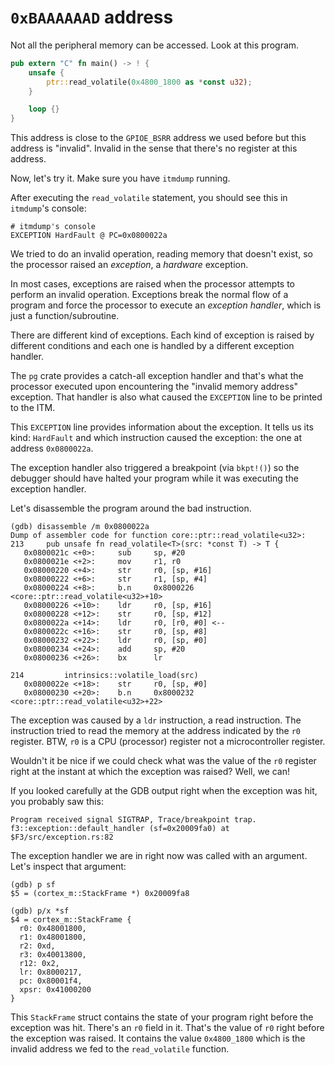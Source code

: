 # `0xBAAAAAAD` address

Not all the peripheral memory can be accessed. Look at this program.

``` rust
pub extern "C" fn main() -> ! {
    unsafe {
        ptr::read_volatile(0x4800_1800 as *const u32);
    }

    loop {}
}
```

This address is close to the `GPIOE_BSRR` address we used before but this
address is "invalid". Invalid in the sense that there's no register at this
address.

Now, let's try it. Make sure you have `itmdump` running.

After executing the `read_volatile` statement, you should see this in
`itmdump`'s console:

```
# itmdump's console
EXCEPTION HardFault @ PC=0x0800022a
```

We tried to do an invalid operation, reading memory that doesn't exist, so the
processor raised an *exception*, a *hardware* exception.

In most cases, exceptions are raised when the processor attempts to perform an
invalid operation. Exceptions break the normal flow of a program and force the
processor to execute an *exception handler*, which is just a
function/subroutine.

There are different kind of exceptions. Each kind of exception is raised by
different conditions and each one is handled by a different exception handler.

The `pg` crate provides a catch-all exception handler and that's what the
processor executed upon encountering the "invalid memory address" exception.
That handler is also what caused the `EXCEPTION` line to be printed to the ITM.

This `EXCEPTION` line provides information about the exception. It tells us its
kind: `HardFault` and which instruction caused the exception: the one at address
`0x0800022a`.

The exception handler also triggered a breakpoint (via `bkpt!()`) so the
debugger should have halted your program while it was executing the exception
handler.

Let's disassemble the program around the bad instruction.

```
(gdb) disassemble /m 0x0800022a
Dump of assembler code for function core::ptr::read_volatile<u32>:
213     pub unsafe fn read_volatile<T>(src: *const T) -> T {
   0x0800021c <+0>:     sub     sp, #20
   0x0800021e <+2>:     mov     r1, r0
   0x08000220 <+4>:     str     r0, [sp, #16]
   0x08000222 <+6>:     str     r1, [sp, #4]
   0x08000224 <+8>:     b.n     0x8000226 <core::ptr::read_volatile<u32>+10>
   0x08000226 <+10>:    ldr     r0, [sp, #16]
   0x08000228 <+12>:    str     r0, [sp, #12]
   0x0800022a <+14>:    ldr     r0, [r0, #0] <--
   0x0800022c <+16>:    str     r0, [sp, #8]
   0x08000232 <+22>:    ldr     r0, [sp, #0]
   0x08000234 <+24>:    add     sp, #20
   0x08000236 <+26>:    bx      lr

214         intrinsics::volatile_load(src)
   0x0800022e <+18>:    str     r0, [sp, #0]
   0x08000230 <+20>:    b.n     0x8000232 <core::ptr::read_volatile<u32>+22>
```

The exception was caused by a `ldr` instruction, a read instruction. The
instruction tried to read the memory at the address indicated by the `r0`
register. BTW, `r0` is a CPU (processor) register not a microcontroller
register.

Wouldn't it be nice if we could check what was the value of the `r0` register
right at the instant at which the exception was raised? Well, we can!

If you looked carefully at the GDB output right when the exception was hit, you
probably saw this:

```
Program received signal SIGTRAP, Trace/breakpoint trap.
f3::exception::default_handler (sf=0x20009fa0) at $F3/src/exception.rs:82
```

The exception handler we are in right now was called with an argument. Let's
inspect that argument:

```
(gdb) p sf
$5 = (cortex_m::StackFrame *) 0x20009fa8

(gdb) p/x *sf
$4 = cortex_m::StackFrame {
  r0: 0x48001800,
  r1: 0x48001800,
  r2: 0xd,
  r3: 0x40013800,
  r12: 0x2,
  lr: 0x8000217,
  pc: 0x80001f4,
  xpsr: 0x41000200
}
```

This `StackFrame` struct contains the state of your program right before the
exception was hit. There's an `r0` field in it. That's the value of `r0` right
before the exception was raised. It contains the value `0x4800_1800` which is
the invalid address we fed to the `read_volatile` function.
